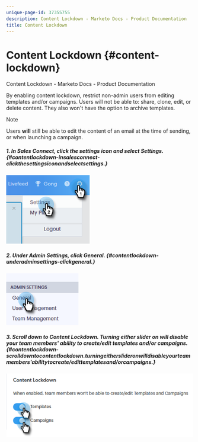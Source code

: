 ```yaml
---
unique-page-id: 37355755
description: Content Lockdown - Marketo Docs - Product Documentation
title: Content Lockdown
---
```


# Content Lockdown {#content-lockdown}

Content Lockdown - Marketo Docs - Product Documentation

By enabling content lockdown, restrict non-admin users from editing templates and/or campaigns. Users will not be able to: share, clone, edit, or delete content. They also won't have the option to archive templates.

>[!NOTE]
>
>Users **will** still be able to edit the content of an email at the time of sending, or when launching a campaign.

##### 1. In Sales Connect, click the settings icon and select Settings. {#contentlockdown-insalesconnect-clickthesettingsiconandselectsettings.}

![](assets/one-4.png)

##### 2. Under Admin Settings, click General. {#contentlockdown-underadminsettings-clickgeneral.}

![](assets/two-4.png)

##### 3. Scroll down to Content Lockdown. Turning either slider on will *disable* your team members' ability to create/edit templates and/or campaigns. {#contentlockdown-scrolldowntocontentlockdown.turningeitherslideronwilldisableyourteammembers'abilitytocreate/edittemplatesand/orcampaigns.}

![](assets/three-4.png)

